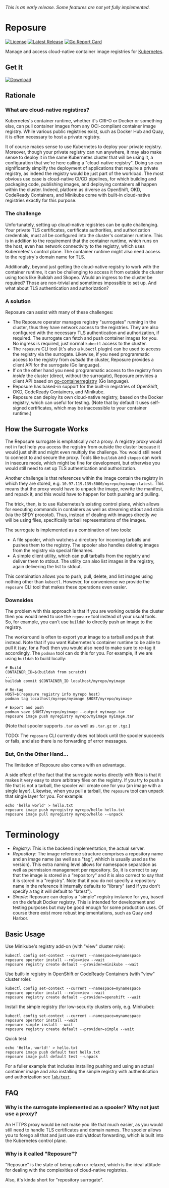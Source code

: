 *This is an early release. Some features are not yet fully implemented.*

Reposure
========

[![License](https://img.shields.io/badge/License-Apache%202.0-blue.svg)](https://opensource.org/licenses/Apache-2.0)
[![Latest Release](https://img.shields.io/github/release/tliron/reposure.svg)](https://github.com/tliron/reposure/releases/latest)
[![Go Report Card](https://goreportcard.com/badge/github.com/tliron/reposure)](https://goreportcard.com/report/github.com/tliron/reposure)

Manage and access cloud-native container image registries for [Kubernetes](https://kubernetes.io/).


Get It
------

[![Download](assets/media/download.png "Download")](https://github.com/tliron/reposure/releases)


Rationale
---------

### What are cloud-native registires?

Kubernetes's container runtime, whether it's CRI-O or Docker or something else, can pull container
images from any OCI-compliant container image registry. While various public registries exist, such
as Docker Hub and Quay, it is often necessary to host a private registry.

It of course makes sense to use Kubernetes to deploy your private registry. Moreover, though your
private registry can run anywhere, it may also make sense to deploy it in the same Kubernetes
cluster that will be using it, a configuration that we're here calling a "cloud-native registry".
Doing so can significantly simplify the deployment of applications that require a private registry,
as indeed the registry would be just part of the workload. The most obvious use case is cloud-native
CI/CD pipelines, for which building and packaging code, publishing images, and deploying containers
all happen within the cluster. Indeed, platform as diverse as OpenShift, OKD, CodeReady Containers,
and Minikube come with built-in cloud-native registries exactly for this purpose.

### The challenge

Unfortunately, setting up cloud-native registries can be quite challenging. Your private TLS
certificates, certificate authorities, and authorization credentials, must all be configured into
the cluster's container runtime. This is in addition to the requirement that the container runtime,
which runs on the host, even has network connectivity to the registry, which uses Kubernetes's
control plane. The container runtime might also need access to the registry's domain name for TLS.

Additionally, beyond just getting the cloud-native registry to work with the container runtime, it
can be challenging to access it from outside the cluster using tools like Buildah and Skopeo. Would
an ingress to the cluster be required? Those are non-trivial and sometimes impossible to set up. And
what about TLS authentication and authorization?

### A solution

Reposure can assist with many of these challenges:

* The Reposure operator manages registry "surrogates" running in the cluster, thus they have network
  access to the registries. They are also configured with the necessary TLS authentication and
  authorization, if required. The surrogate can fetch and push container images for you. No ingress
  is required, just normal `kubectl` access to the cluster.
* The `reposure` CLI tool (it's also a `kubectl` plugin) can be used to access the registry via the
  surrogate. Likewise, if you need programmatic access to the registry from *outside* the cluster,
  Reposure provides a client API for the surrogate (Go language).
* If on the other hand you need programmatic access to the registry from *inside* the cluster
  (direct, without the surrogate), Reposure provides a client API based on
  [go-containerregistry](https://github.com/google/go-containerregistry) (Go language).
* Reposure has baked-in support for the built-in registries of OpenShift, OKD, CodeReady Containers,
  and Minikube.
* Reposure can deploy its own cloud-native registry, based on the Docker registry, which can useful
  for testing. (Note that by default it uses self-signed certificates, which may be inaccessible
  to your container runtime.)


How the Surrogate Works
-----------------------

The Reposure surrogate is emphatically *not* a proxy. A registry proxy would not in fact help you
access the registry from outside the cluster because it would just shift and might even multiply the
challenge. You would still need to connect to and secure the proxy. Tools like `buildah` and `skopeo`
can work in insecure mode, which might be fine for development, but otherwise you would still need
to set up TLS authentication and authorization.

Another challenge is that references within the image contain the registry in which they are stored,
e.g. `10.97.119.139:5000/myrepo/myimage:latest`. This means that the proxy would have to unpack the image,
rewrite the manifest, and repack it, and this would have to happen for both pushing and pulling.

The trick, then, is to use Kubernetes's existing control plane, which allows for executing commands
in containers as well as streaming stdout and stdin (via the SPDY procotol). Thus, instead of
dealing with images directly we will be using files, specifically tarball representations of the
images.

The surrogate is implemented as a combination of two tools:

* A file spooler, which watches a directory for incoming tarballs and pushes them to the registry.
  The spooler also handles deleting images from the registry via special filenames.
* A simple client utility, which can pull tarballs from the registry and deliver them to stdout.
  The utility can also list images in the registry, again delivering the list to stdout.

This combination allows you to push, pull, delete, and list images using nothing other than
`kubectl`. However, for convenience we provide the `reposure` CLI tool that makes these operations
even easier.

### Downsides

The problem with this approach is that if you are working outside the cluster then you would need to
use the `reposure` tool instead of your usual tools. So, for example, you can't use `buildah` to
directly push an image to the registry.

The workaround is often to export your image to a tarball and push that instead. Note that if you
want Kubernetes's container runtime to be able to pull it (say, for a Pod) then you would also need
to make sure to re-tag it accordingly. The `podman` tool can do this for you. For example, if we are
using `buildah` to build locally:

    # Build
    CONTAINER_ID=$(buildah from scratch)
    ...
    buildah commit $CONTAINER_ID localhost/myrepo/myimage
    
    # Re-tag
    HOST=$(reposure registry info myrepo host)
    podman tag localhost/myrepo/myimage $HOST/myrepo/myimage

    # Export and push
    podman save $HOST/myrepo/myimage --output myimage.tar
    reposure image push myregistry myrepo/myimage myimage.tar

(Note that spooler supports `.tar` as well as `.tar.gz` or `.tgz`.)

TODO: The `reposure` CLI currently does not block until the spooler succeeds or fails, and also there
is no forwarding of error messages.

### But, On the Other Hand...

The limitation of Reposure also comes with an advantage.

A side effect of the fact that the surrogate works directly with files is that it makes it very
easy to store arbitrary files on the registry. If you try to push a file that is not a tarball,
the spooler will create one for you (an image with a single layer). Likewise, when you pull a
tarball, the `reposure` tool can unpack that single layer for you. For example:

    echo 'hello world' > hello.txt
    reposure image push myregistry myrepo/hello hello.txt
    reposure image pull myregistry myrepo/hello --unpack


Terminology
===========

* *Registry*: This is the backend implementation, the actual server.
* *Repository*: The image reference structure comprises a repository name and an image name (as well
  as a "tag", whhich is usually used as the version). This extra naming level allows for namespace
  separation as well as permission management per repository. So, it is correct to say that the
  image is stored in a "repository" and it is also correct to say that it is stored in a "registry".
  Note that if you do not specify a repository name in the reference it internally defaults to
  "library" (and if you don't specify a tag it will default to "latest").
* *Simple*: Reposure can deploy a "simple" registry instance for you, based on the default Docker
  registry. This is intended for development and testing purposes but may be good enough for some
  production uses. Of course there exist more robust implementations, such as Quay and Harbor.


Basic Usage
-----------

Use Minikube's registry add-on (with "view" cluster role):

    kubectl config set-context --current --namespace=mynamespace
    reposure operator install --role=view --wait
    reposure registry create default --provider=minikube --wait

Use built-in registry in OpenShift or CodeReady Containers (with "view" cluster role):

    kubectl config set-context --current --namespace=mynamespace
    reposure operator install --role=view --wait
    reposure registry create default --provider=openshift --wait

Install the simple registry (for low-security clusters only, e.g. Minikube):

    kubectl config set-context --current --namespace=mynamespace
    reposure operator install --wait
    reposure simple install --wait
    reposure registry create default --provider=simple --wait

Quick test:

    echo 'Hello, world!' > hello.txt
    reposure image push default test hello.txt
    reposure image pull default test --unpack

For a fuller example that includes installing pushing and using an actual container image and also
installing the simple registry with authentication and authorization see [`lab/test`](lab/test).


FAQ
---

### Why is the surrogate implemented as a spooler? Why not just use a proxy?

An HTTPS proxy would be not make you life that much easier, as you would still need to handle TLS
certificates and domain names. The spooler allows you to forego all that and just use stdin/stdout
forwarding, which is built into the Kubernetes control plane.

### Why is it called "Reposure"?

"Reposure" is the state of being calm or relaxed, which is the ideal attitude for dealing with the
complexities of cloud-native registries.

Also, it's kinda short for "repository surrogate".
